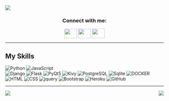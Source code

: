 
<img src="https://user-images.githubusercontent.com/97242088/210783094-df81a460-0771-47c5-8045-5a236bbe2993.png" />

<h3 align="center">Connect with me:</h3>
<p align="center">
<a href="https://www.linkedin.com/in/artur-yurchenko-109ba9240/" target="blank"><img align="center" src="https://cdn.jsdelivr.net/npm/simple-icons@3.0.1/icons/linkedin.svg" alt="" height="30" width="40" /></a>
<a href="your link" target="blank"><img align="center" src="https://cdn.jsdelivr.net/npm/simple-icons@3.0.1/icons/instagram.svg" alt="" height="30" width="40" /></a>
<a href="your link" target="blank"><img align="center" src="https://cdn.jsdelivr.net/npm/simple-icons@3.0.1/icons/facebook.svg" alt="" height="30" width="40" /></a>
</p>


<hr>

##  My Skills

![Python](https://img.shields.io/badge/-Python-black?style=for-the-badge&logo=Python)
![JavaScript](https://img.shields.io/badge/-JavaScript-black?style=for-the-badge&logo=javascript)<br>
![Django](https://img.shields.io/badge/Django-green?style=for-the-badge&logo=django&logoColor=61DAFB)
![Flask](https://img.shields.io/badge/Flask-20232A?style=for-the-badge&logo=flask&logoColor=61DAFB)
![PyQt5](https://img.shields.io/badge/PyQt5-593D88?style=for-the-badge&logo=pyqt5&logoColor=white)
![Kivy](https://img.shields.io/badge/Kivy-20232A?style=for-the-badge&logo=Kivy&logoColor=61DAFB)
![PostgreSQL](https://img.shields.io/badge/-PostgreSQL-336791?style=for-the-badge&logo=postgresql)
![Sqlite](https://img.shields.io/badge/-Sqlite-black?style=for-the-badge&logo=sqlite)
![DOCKER](https://img.shields.io/badge/-Docker-1572B6?style=for-the-badge&logo=docker)<br>
![HTML](https://img.shields.io/badge/-HTML-E34F26?style=for-the-badge&logo=html&logoColor=white)
![CSS](https://img.shields.io/badge/-CSS-1572B6?style=for-the-badge&logo=css)
![jquery](https://img.shields.io/badge/jQuery-0769AD?style=for-the-badge&logo=jquery&logoColor=white)
![Bootstrap](https://img.shields.io/badge/-Bootstrap-563D7C?style=for-the-badge&logo=bootstrap)
![Heroku](https://img.shields.io/badge/-Heroku-430098?style=for-the-badge&logo=heroku)
![GitHub](https://img.shields.io/badge/-GitHub-181717?style=for-the-badge&logo=github)

<hr>  
  
  <img align="left" src="https://github-readme-stats.vercel.app/api?username=artur24814&hide=stars&show_icons=true" />
  
  <img align="right" src="https://github-readme-stats.vercel.app/api/top-langs/?username=artur24814&layout=compact&exclude_repo=ArturYurchenko.github.io,calendar_manager,QRreader_and_creator_WithDjangoAndHTMX,Chatbot-C3Po,Plazma-center,Automania_2.0,Django-GeoIP,django_dicom_view,dictionary_app" />
  
  


<!--
**artur24814/artur24814** is a ✨ _special_ ✨ repository because its `README.md` (this file) appears on your GitHub profile.

Here are some ideas to get you started:

- 🔭 I’m currently working on ...
- 🌱 I’m currently learning ...
- 👯 I’m looking to collaborate on ...
- 🤔 I’m looking for help with ...
- 💬 Ask me about ...
- 📫 How to reach me: ...
- 😄 Pronouns: ...
- ⚡ Fun fact: ...
-->
